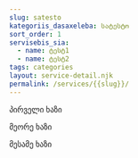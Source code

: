 ```yaml
---
slug: satesto
kategoriis_dasaxeleba: სატესტო
sort_order: 1
servisebis_sia:
  - name: ტესტ1
  - name: ტესტ2
tags: categories
layout: service-detail.njk
permalink: /services/{{slug}}/
---
```

პირველი ხაზი

მეორე ხაზი

მესამე ხაზი
